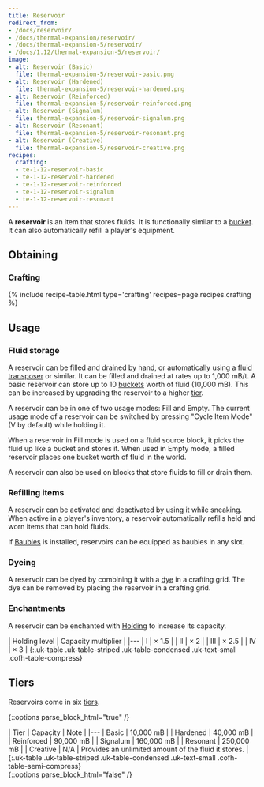 ```yaml
---
title: Reservoir
redirect_from:
- /docs/reservoir/
- /docs/thermal-expansion/reservoir/
- /docs/thermal-expansion-5/reservoir/
- /docs/1.12/thermal-expansion-5/reservoir/
image:
- alt: Reservoir (Basic)
  file: thermal-expansion-5/reservoir-basic.png
- alt: Reservoir (Hardened)
  file: thermal-expansion-5/reservoir-hardened.png
- alt: Reservoir (Reinforced)
  file: thermal-expansion-5/reservoir-reinforced.png
- alt: Reservoir (Signalum)
  file: thermal-expansion-5/reservoir-signalum.png
- alt: Reservoir (Resonant)
  file: thermal-expansion-5/reservoir-resonant.png
- alt: Reservoir (Creative)
  file: thermal-expansion-5/reservoir-creative.png
recipes:
  crafting:
  - te-1-12-reservoir-basic
  - te-1-12-reservoir-hardened
  - te-1-12-reservoir-reinforced
  - te-1-12-reservoir-signalum
  - te-1-12-reservoir-resonant
---
```


A **reservoir** is an item that stores fluids. It is functionally similar to a
[bucket](https://minecraft.gamepedia.com/Bucket). It can also automatically
refill a player's equipment.


Obtaining
---------

### Crafting
{% include recipe-table.html type='crafting' recipes=page.recipes.crafting %}


Usage
-----

### Fluid storage
A reservoir can be filled and drained by hand, or automatically using a [fluid
transposer](/docs/1.12/thermal-expansion/fluid-transposer/) or similar. It can be filled and drained at
rates up to 1,000 mB/t. A basic reservoir can store up to 10
[buckets](https://minecraft.gamepedia.com/Bucket) worth of fluid (10,000 mB).
This can be increased by upgrading the reservoir to a higher [tier](#tiers).

A reservoir can be in one of two usage modes: Fill and Empty. The current usage
mode of a reservoir can be switched by pressing "Cycle Item Mode" (V by default)
while holding it.

When a reservoir in Fill mode is used on a fluid source block, it picks the
fluid up like a bucket and stores it. When used in Empty mode, a filled
reservoir places one bucket worth of fluid in the world.

A reservoir can also be used on blocks that store fluids to fill or drain them.

### Refilling items
A reservoir can be activated and deactivated by using it while sneaking. When
active in a player's inventory, a reservoir automatically refills held and worn
items that can hold fluids.

If [Baubles](https://www.curseforge.com/minecraft/mc-mods/baubles) is installed,
reservoirs can be equipped as baubles in any slot.

### Dyeing
A reservoir can be dyed by combining it with a
[dye](https://minecraft.gamepedia.com/Dye) in a crafting grid. The dye can be
removed by placing the reservoir in a crafting grid.

### Enchantments
A reservoir can be enchanted with [Holding](/docs/1.12/cofh-core/holding/) to increase its
capacity.

| Holding level | Capacity multiplier |
|---
| I | × 1.5 |
| II | × 2 |
| III | × 2.5 |
| IV | × 3 |
{:.uk-table .uk-table-striped .uk-table-condensed .uk-text-small .cofh-table-compress}


Tiers
-----

Reservoirs come in six [tiers](/docs/1.12/thermal-foundation/tiers/).

{::options parse_block_html="true" /}
<div class="uk-overflow-container">
| Tier | Capacity | Note |
|---
| Basic | 10,000 mB |
| Hardened | 40,000 mB |
| Reinforced | 90,000 mB |
| Signalum | 160,000 mB |
| Resonant | 250,000 mB |
| Creative | N/A | Provides an unlimited amount of the fluid it stores. |
{:.uk-table .uk-table-striped .uk-table-condensed .uk-text-small .cofh-table-semi-compress}
</div>
{::options parse_block_html="false" /}
